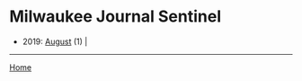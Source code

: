 # Milwaukee Journal Sentinel

  * 2019: 
      [August](./milwaukee-journal-sentinel-2019-08.md) (1) | 

----

[Home](../)
